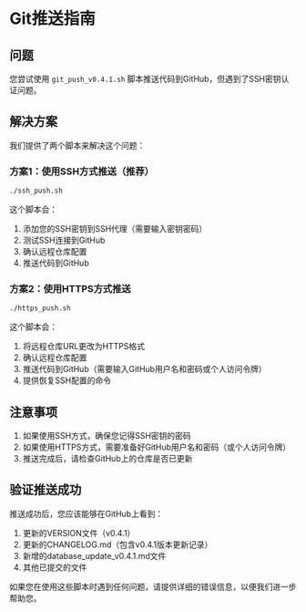 # Git推送指南

## 问题

您尝试使用 `git_push_v0.4.1.sh` 脚本推送代码到GitHub，但遇到了SSH密钥认证问题。

## 解决方案

我们提供了两个脚本来解决这个问题：

### 方案1：使用SSH方式推送（推荐）

```bash
./ssh_push.sh
```

这个脚本会：
1. 添加您的SSH密钥到SSH代理（需要输入密钥密码）
2. 测试SSH连接到GitHub
3. 确认远程仓库配置
4. 推送代码到GitHub

### 方案2：使用HTTPS方式推送

```bash
./https_push.sh
```

这个脚本会：
1. 将远程仓库URL更改为HTTPS格式
2. 确认远程仓库配置
3. 推送代码到GitHub（需要输入GitHub用户名和密码或个人访问令牌）
4. 提供恢复SSH配置的命令

## 注意事项

1. 如果使用SSH方式，确保您记得SSH密钥的密码
2. 如果使用HTTPS方式，需要准备好GitHub用户名和密码（或个人访问令牌）
3. 推送完成后，请检查GitHub上的仓库是否已更新

## 验证推送成功

推送成功后，您应该能够在GitHub上看到：
1. 更新的VERSION文件（v0.4.1）
2. 更新的CHANGELOG.md（包含v0.4.1版本更新记录）
3. 新增的database_update_v0.4.1.md文件
4. 其他已提交的文件

如果您在使用这些脚本时遇到任何问题，请提供详细的错误信息，以便我们进一步帮助您。 